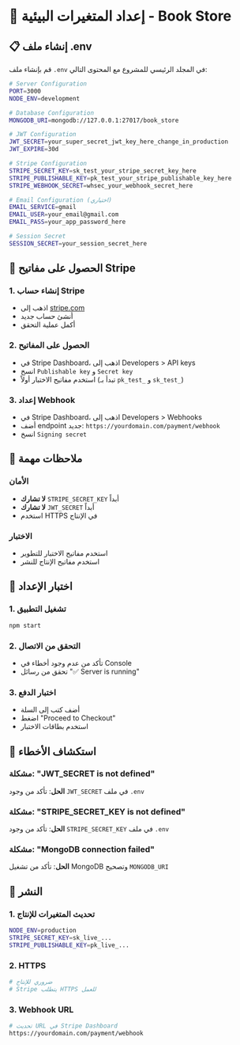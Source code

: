 # 🔧 إعداد المتغيرات البيئية - Book Store

## 📋 إنشاء ملف .env

قم بإنشاء ملف `.env` في المجلد الرئيسي للمشروع مع المحتوى التالي:

```bash
# Server Configuration
PORT=3000
NODE_ENV=development

# Database Configuration
MONGODB_URI=mongodb://127.0.0.1:27017/book_store

# JWT Configuration
JWT_SECRET=your_super_secret_jwt_key_here_change_in_production
JWT_EXPIRE=30d

# Stripe Configuration
STRIPE_SECRET_KEY=sk_test_your_stripe_secret_key_here
STRIPE_PUBLISHABLE_KEY=pk_test_your_stripe_publishable_key_here
STRIPE_WEBHOOK_SECRET=whsec_your_webhook_secret_here

# Email Configuration (اختياري)
EMAIL_SERVICE=gmail
EMAIL_USER=your_email@gmail.com
EMAIL_PASS=your_app_password_here

# Session Secret
SESSION_SECRET=your_session_secret_here
```

## 🔑 الحصول على مفاتيح Stripe

### 1. إنشاء حساب Stripe
- اذهب إلى [stripe.com](https://stripe.com)
- أنشئ حساب جديد
- أكمل عملية التحقق

### 2. الحصول على المفاتيح
- في Stripe Dashboard، اذهب إلى Developers > API keys
- انسخ `Publishable key` و `Secret key`
- استخدم مفاتيح الاختبار أولاً (تبدأ بـ `pk_test_` و `sk_test_`)

### 3. إعداد Webhook
- في Stripe Dashboard، اذهب إلى Developers > Webhooks
- أضف endpoint جديد: `https://yourdomain.com/payment/webhook`
- انسخ `Signing secret`

## 🚨 ملاحظات مهمة

### الأمان
- **لا تشارك** `STRIPE_SECRET_KEY` أبداً
- **لا تشارك** `JWT_SECRET` أبداً
- استخدم HTTPS في الإنتاج

### الاختبار
- استخدم مفاتيح الاختبار للتطوير
- استخدم مفاتيح الإنتاج للنشر

## 🧪 اختبار الإعداد

### 1. تشغيل التطبيق
```bash
npm start
```

### 2. التحقق من الاتصال
- تأكد من عدم وجود أخطاء في Console
- تحقق من رسائل "✅ Server is running"

### 3. اختبار الدفع
- أضف كتب إلى السلة
- اضغط "Proceed to Checkout"
- استخدم بطاقات الاختبار

## 🔧 استكشاف الأخطاء

### مشكلة: "JWT_SECRET is not defined"
**الحل**: تأكد من وجود `JWT_SECRET` في ملف `.env`

### مشكلة: "STRIPE_SECRET_KEY is not defined"
**الحل**: تأكد من وجود `STRIPE_SECRET_KEY` في ملف `.env`

### مشكلة: "MongoDB connection failed"
**الحل**: تأكد من تشغيل MongoDB وتصحيح `MONGODB_URI`

## 📱 النشر

### 1. تحديث المتغيرات للإنتاج
```bash
NODE_ENV=production
STRIPE_SECRET_KEY=sk_live_...
STRIPE_PUBLISHABLE_KEY=pk_live_...
```

### 2. HTTPS
```bash
# ضروري للإنتاج
# Stripe يتطلب HTTPS للعمل
```

### 3. Webhook URL
```bash
# تحديث URL في Stripe Dashboard
https://yourdomain.com/payment/webhook
```
